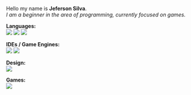    Hello my name is **Jeferson Silva**.
 <br>
 *I am a beginner in the area of programming, currently focused on games.*
 <br>
 
 **Languages:**<br>
[<img src="https://img.shields.io/badge/Java-46acd1?style=for-the-badge&logo=pytho&logoColor=blue" />](https://www.oracle.com/br/java/)
[<img src="https://img.shields.io/badge/Python-46acd1?style=for-the-badge&logo=pytho&logoColor=blue" />](https://www.python.org/)
[<img src="https://img.shields.io/badge/GDScript-46acd1?style=for-the-badge&logo=pytho&logoColor=blue" />](https://gdscript.com/)

 **IDEs / Game Engines:**<br>
[<img src="https://img.shields.io/badge/Eclipse-46acd1?style=for-the-badge&logo=pytho&logoColor=blue" />](https://www.eclipse.org/downloads/)
[<img src="https://img.shields.io/badge/Godot-46acd1?style=for-the-badge&logo=pytho&logoColor=blue" />](https://godotengine.org/)
  
 **Design:**<br>
[<img src="https://img.shields.io/badge/ASEprite-46acd1?style=for-the-badge&logo=pytho&logoColor=blue" />](https://www.aseprite.org/)

 **Games:**<br>
[<img src="https://img.shields.io/badge/Itch.io-46acd1?style=for-the-badge&logo=pytho&logoColor=blue" />](https://jefersonsilvabr.itch.io/)
